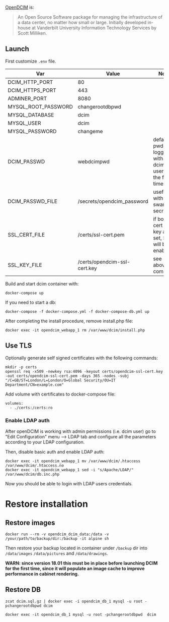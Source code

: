 [OpenDCIM](https://www.opendcim.org) is:

> An Open Source Software package for managing the infrastructure of a 
> data center, no matter how small or large.  Initially developed 
> in-house at Vanderbilt University Information Technology Services by 
> Scott Milliken.  

## Launch

First customize `.env` file.

| Var               | Value                                | Note |
|-------------------|--------------------------------------|------|
|DCIM_HTTP_PORT          |80                                    |      |
|DCIM_HTTPS_PORT          |443                                    |      |
|ADMINER_PORT       |8080                                  |      |
|MYSQL_ROOT_PASSWORD|changerootdbpwd                       |      |
|MYSQL_DATABASE     |dcim                                  |      |
|MYSQL_USER         |dcim                                  |      |
|MYSQL_PASSWORD     |changeme                              |      |
|DCIM_PASSWD   |webdcimpwd    |default pwd for logging with dcim user for the first time  |
|DCIM_PASSWD_FILE   |/secrets/opendcim_password    |useful with swarm secrets |
|SSL_CERT_FILE      |/certs/ssl-cert.pem|if both cert and key are set, SSL will be enabled      |
|SSL_KEY_FILE       |/certs/opendcim-ssl-cert.key|see above comment      |


Build and start dcim container with:

    docker-compose up

If you need to start a db:

    docker-compose -f docker-compose.yml -f docker-compose-db.yml up


After completing the install procedure, remove install.php file:

    docker exec -it opendcim_webapp_1 rm /var/www/dcim/install.php

## Use TLS

Optionally generate self signed certificates with the following commands:

    mkdir -p certs
    openssl req -x509 -newkey rsa:4096 -keyout certs/opendcim-ssl-cert.key -out certs/opendcim-ssl-cert.pem -days 365 -nodes -subj "/C=GB/ST=London/L=London/O=Global Security/OU=IT Department/CN=example.com"

Add volume with certificates to docker-compose file:

    volumes:
      - ./certs:/certs:ro 
 

### Enable LDAP auth

After openDCIM is working with admin permissions (i.e. dcim user) go to "Edit Configuration" menu --> LDAP tab and configure all
the parameters according to your LDAP configuration.

Then, disable basic auth and enable LDAP auth:

    docker exec -it opendcim_webapp_1 mv /var/www/dcim/.htaccess /var/www/dcim/.htaccess.no
    docker exec -it opendcim_webapp_1 sed -i "s/Apache/LDAP/" /var/www/dcim/db.inc.php

Now you should be able to login with LDAP users credentials.

# Restore installation

## Restore images

    docker run --rm -v opendcim_dcim_data:/data -v /your/path/to/backup/dir:/backup -it alpine sh

Then restore your backup located in container under `/backup` dir into `/data/images` `/data/pictures` and `/data/drawings`.

**WARN: since version 18.01 this must be in place before launching DCIM for the first time, since 
it will populate an image cache to improve performance in cabinet rendering.**


## Restore DB

    zcat dcim.sql.gz | docker exec -i opendcim_db_1 mysql -u root -pchangerootdbpwd dcim

    docker exec -it opendcim_db_1 mysql -u root -pchangerootdbpwd  dcim


